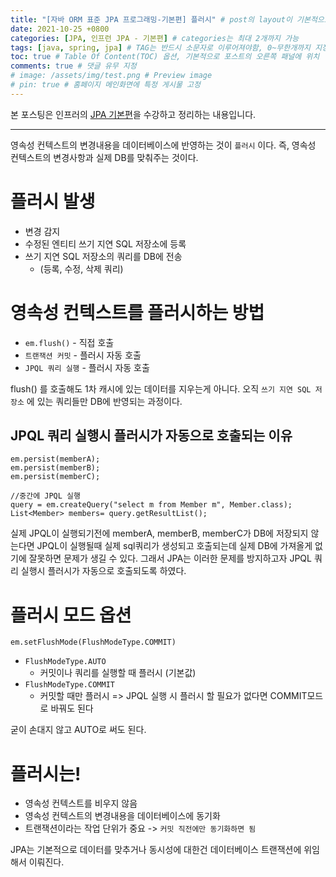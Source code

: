 ```yaml
---
title: "[자바 ORM 표준 JPA 프로그래밍-기본편] 플러시" # post의 layout이 기본적으로 post로 설정되어있어서 Front Matter에 따로 layout변수를 만들어 주지 않아도 됨
date: 2021-10-25 +0800
categories: [JPA, 인프런 JPA - 기본편] # categories는 최대 2개까지 가능
tags: [java, spring, jpa] # TAG는 반드시 소문자로 이루어져야함, 0~무한개까지 지정 가능
toc: true # Table Of Content(TOC) 옵션, 기본적으로 포스트의 오른쪽 패널에 위치
comments: true # 댓글 유무 지정
# image: /assets/img/test.png # Preview image
# pin: true # 홈페이지 메인화면에 특정 게시물 고정
---
```


본 포스팅은 인프러의 [JPA 기본편](https://www.inflearn.com/course/ORM-JPA-Basic#)을 수강하고 정리하는 내용입니다.

<hr>

영속성 컨텍스트의 변경내용을 데이터베이스에 반영하는 것이 `플러시` 이다. 즉, 영속성 컨텍스트의 변경사항과 실제 DB를 맞춰주는 것이다.

# 플러시 발생
- 변경 감지
- 수정된 엔티티 쓰기 지연 SQL 저장소에 등록
- 쓰기 지연 SQL 저장소의 쿼리를 DB에 전송
  - (등록, 수정, 삭제 쿼리)

# 영속성 컨텍스트를 플러시하는 방법
- `em.flush()` - 직접 호출
- `트랜잭션 커밋` - 플러시 자동 호출
- `JPQL 쿼리 실행` - 플러시 자동 호출

flush() 를 호출해도 1차 캐시에 있는 데이터를 지우는게 아니다. 오직 `쓰기 지연 SQL 저장소` 에 있는 쿼리들만 DB에 반영되는 과정이다.

## JPQL 쿼리 실행시 플러시가 자동으로 호출되는 이유

~~~
em.persist(memberA);
em.persist(memberB);
em.persist(memberC);

//중간에 JPQL 실행
query = em.createQuery("select m from Member m", Member.class);
List<Member> members= query.getResultList();
~~~

실제 JPQL이 실행되기전에 memberA, memberB, memberC가 DB에 저장되지 않는다면 JPQL이 실행될때 실제 sql쿼리가 생성되고 호출되는데 실제 DB에 가져올게 없기에 잘못하면 문제가 생길 수 있다. 그래서 JPA는 이러한 문제를 방지하고자 JPQL 쿼리 실행시 플러시가 자동으로 호출되도록 하였다.

# 플러시 모드 옵션

~~~
em.setFlushMode(FlushModeType.COMMIT)
~~~

- `FlushModeType.AUTO`
  - 커밋이나 쿼리를 실행할 때 플러시 (기본값)
- `FlushModeType.COMMIT`
  - 커밋할 때만 플러시 => JPQL 실행 시 플러시 할 필요가 없다면 COMMIT모드로 바꿔도 된다

굳이 손대지 않고 AUTO로 써도 된다.

# 플러시는!
- 영속성 컨텍스트를 비우지 않음
- 영속성 컨텍스트의 변경내용을 데이터베이스에 동기화
- 트랜잭션이라는 작업 단위가 중요 -> `커밋 직전에만 동기화하면 됨`

JPA는 기본적으로 데이터를 맞추거나 동시성에 대한건 데이터베이스 트랜잭션에 위임해서 이뤄진다.


